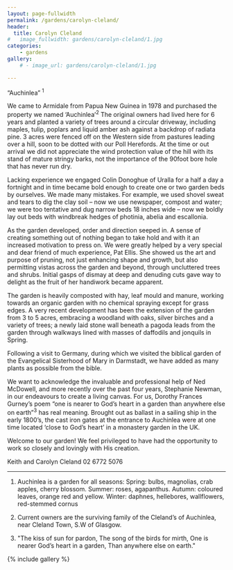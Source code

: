 ```yaml
---
layout: page-fullwidth
permalink: /gardens/carolyn-cleland/
header:
  title: Carolyn Cleland
#   image_fullwidth: gardens/carolyn-cleland/1.jpg
categories:
    - gardens
gallery:
    # - image_url: gardens/carolyn-cleland/1.jpg

---
```


“Auchinlea” <sup>1</sup>

We came to Armidale from Papua New Guinea in 1978 and purchased the property we named ‘Auchinlea’<sup>2</sup> The original owners had lived here for 6 years and planted a variety of trees around a circular driveway, including maples, tulip, poplars and liquid amber ash against a backdrop of radiata pine. 3 acres were fenced off on the Western side from pastures leading over a hill, soon to be dotted with our Poll Herefords. At the time or out arrival we did not appreciate the wind protection value of the hill with its stand of mature stringy barks, not the importance of the 90foot bore hole that has never run dry.

Lacking experience we engaged Colin Donoghue of Uralla for a half a day a fortnight and in time became bold enough to create one or two garden beds by ourselves. We made many mistakes. For example, we used shovel sweat and tears to dig the clay soil – now we use newspaper, compost and water; we were too tentative and dug narrow beds 18 inches wide – now we boldly lay out beds with windbreak hedges of photinia, abelia and escallonia.

As the garden developed, order and direction seeped in. A sense of creating something out of nothing began to take hold and with it an increased motivation to press on. We were greatly helped by a very special and dear friend of much experience, Pat Ellis. She showed us the art and purpose of pruning, not just enhancing shape and growth, but also permitting vistas across the garden and beyond, through uncluttered trees and shrubs. Initial gasps of dismay at deep and denuding cuts gave way to delight as the fruit of her handiwork became apparent.

The garden is heavily composted with hay, leaf mould and manure, working towards an organic garden with no chemical spraying except for grass edges. A very recent development has been the extension of the garden from 3 to 5 acres, embracing a woodland with oaks, silver birches and a variety of trees; a newly laid stone wall beneath a pagoda leads from the garden through walkways lined with masses of daffodils and jonquils in Spring.

Following a visit to Germany, during which we visited the biblical garden of the Evangelical Sisterhood of Mary in Darmstadt, we have added as many plants as possible from the bible.

We want to acknowledge the invaluable and professional help of Ned McDowell, and more recently over the past four years, Stephanie Newman, in our endeavours to create a living canvas. For us, Dorothy Frances Gurney’s poem “one is nearer to God’s heart in a garden than anywhere else on earth”<sup>3</sup> has real meaning. Brought out as ballast in a sailing ship in the early 1800’s, the cast iron gates at the entrance to Auchinlea were at one time located ‘close to God’s heart’ in a monastery garden in the UK.  

Welcome to our garden! We feel privileged to have had the opportunity to work so closely and lovingly with His creation.

Keith and Carolyn Cleland 02 6772 5076

----

1) Auchinlea is a garden for all seasons: Spring: bulbs, magnolias, crab apples, cherry blossom. Summer: roses, agapanthus. Autumn: coloured leaves, orange red and yellow. Winter: daphnes, hellebores, wallflowers, red-stemmed cornus

2) Current owners are the surviving family of the Cleland’s of Auchinlea, near Cleland Town, S.W of Glasgow.

3) "The kiss of sun for pardon, The song of the birds for mirth, One is nearer God’s heart in a garden, Than anywhere else on earth."

{% include gallery %}
